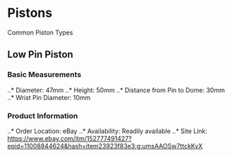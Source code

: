 # Pistons
Common Piston Types
## Low Pin Piston

### Basic Measurements
..* Diameter: 47mm
..* Height: 50mm
..* Distance from Pin to Dome: 30mm
..* Wrist Pin Diameter: 10mm
### Product Information
..* Order Location: eBay
..* Availability: Readily available
..* Site Link: https://www.ebay.com/itm/152777491427?epid=11008844624&hash=item23923f83e3:g:umsAAOSw7ttckKvX
